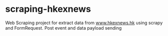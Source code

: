 # scraping-hkexnews
Web Scraping project for extract data from www.hkexnews.hk using scrapy and FormRequest. Post event and data payload sending
